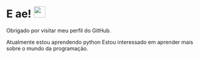 # E ae!    <img src="https://user-images.githubusercontent.com/28010975/210132376-83059ce7-f072-409a-ad06-0aa563d2fb6f.png" width="30">
Obrigado por visitar meu perfil do GitHub.

Atualmente estou aprendendo python
Estou interessado em aprender mais sobre o mundo da programação.
